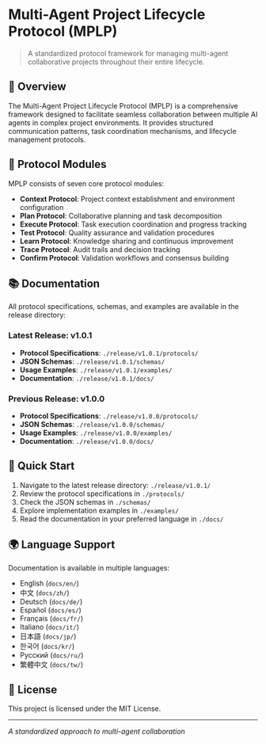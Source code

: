 # Multi-Agent Project Lifecycle Protocol (MPLP)

> A standardized protocol framework for managing multi-agent collaborative projects throughout their entire lifecycle.

## 🌟 Overview

The Multi-Agent Project Lifecycle Protocol (MPLP) is a comprehensive framework designed to facilitate seamless collaboration between multiple AI agents in complex project environments. It provides structured communication patterns, task coordination mechanisms, and lifecycle management protocols.

## 🧩 Protocol Modules

MPLP consists of seven core protocol modules:

- **Context Protocol**: Project context establishment and environment configuration
- **Plan Protocol**: Collaborative planning and task decomposition
- **Execute Protocol**: Task execution coordination and progress tracking
- **Test Protocol**: Quality assurance and validation procedures
- **Learn Protocol**: Knowledge sharing and continuous improvement
- **Trace Protocol**: Audit trails and decision tracking
- **Confirm Protocol**: Validation workflows and consensus building

## 📚 Documentation

All protocol specifications, schemas, and examples are available in the release directory:

### Latest Release: v1.0.1
- **Protocol Specifications**: `./release/v1.0.1/protocols/`
- **JSON Schemas**: `./release/v1.0.1/schemas/`
- **Usage Examples**: `./release/v1.0.1/examples/`
- **Documentation**: `./release/v1.0.1/docs/`

### Previous Release: v1.0.0
- **Protocol Specifications**: `./release/v1.0.0/protocols/`
- **JSON Schemas**: `./release/v1.0.0/schemas/`
- **Usage Examples**: `./release/v1.0.0/examples/`
- **Documentation**: `./release/v1.0.0/docs/`

## 🚀 Quick Start

1. Navigate to the latest release directory: `./release/v1.0.1/`
2. Review the protocol specifications in `./protocols/`
3. Check the JSON schemas in `./schemas/`
4. Explore implementation examples in `./examples/`
5. Read the documentation in your preferred language in `./docs/`

## 🌍 Language Support

Documentation is available in multiple languages:
- English (`docs/en/`)
- 中文 (`docs/zh/`)
- Deutsch (`docs/de/`)
- Español (`docs/es/`)
- Français (`docs/fr/`)
- Italiano (`docs/it/`)
- 日本語 (`docs/jp/`)
- 한국어 (`docs/kr/`)
- Русский (`docs/ru/`)
- 繁體中文 (`docs/tw/`)

## 📄 License

This project is licensed under the MIT License.

---

*A standardized approach to multi-agent collaboration*